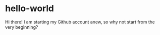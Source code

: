 # hello-world

Hi there!
I am starting my Github account anew, so why not start from the very beginning?
